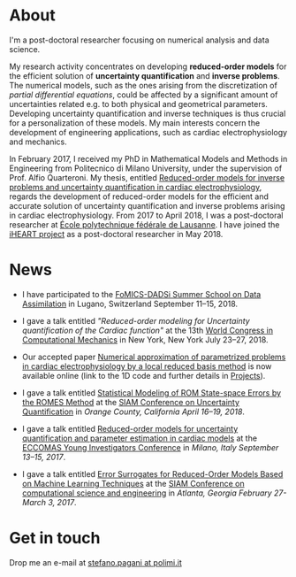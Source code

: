 # About

I'm a post-doctoral researcher focusing on numerical analysis and data science.

My research activity concentrates on developing **reduced-order models** for the efficient solution of **uncertainty quantification** and **inverse problems**. The numerical models, such as the ones arising from the discretization of *partial differential equations*, could be affected by a significant amount of uncertainties related e.g. to both physical and geometrical parameters. Developing uncertainty quantification and inverse techniques is thus crucial for a personalization of these models. My main interests concern the development of engineering applications, such as cardiac electrophysiology and mechanics.

In February 2017, I received my PhD in Mathematical Models and Methods in Engineering from Politecnico di Milano University, under the supervision of Prof. Alfio Quarteroni. My thesis, entitled [Reduced-order models for inverse problems and uncertainty quantification in cardiac electrophysiology](https://www.politesi.polimi.it/bitstream/10589/131411/1/2017_02_PhD_Pagani.pdf), regards the development of reduced-order models for the efficient and accurate solution of uncertainty quantification and inverse problems arising in cardiac electrophysiology. From 2017 to April 2018, I was a post-doctoral researcher at [École polytechnique fédérale de Lausanne](https://www.epfl.ch). I have joined the [iHEART project](http://iheart.polimi.it) as a post-doctoral researcher in May 2018.




# News
* I have participated to the [FoMICS-DADSi Summer School on Data Assimilation](https://www.ics.usi.ch/index.php/news/285-fomics-dadsi-summer-school-on-data-assimilation) in Lugano, Switzerland September 11–15, 2018.


* I gave a talk entitled *"Reduced-order modeling for Uncertainty quantification of the Cardiac function"* at the 13th [World Congress in Computational Mechanics](http://www.wccm2018.org) in New York, New York July 23–27, 2018.

* Our accepted paper [Numerical approximation of parametrized problems in cardiac electrophysiology by a local reduced basis method](https://www.sciencedirect.com/science/article/pii/S0045782518303001) is now available online (link to the 1D code and further details in [Projects](/project-page)).

* I gave a talk entitled [Statistical Modeling of ROM State-space Errors by the ROMES Method](http://meetings.siam.org/sess/dsp_talk.cfm?p=90204) at the [SIAM Conference on Uncertainty Quantification](https://www.siam.org/meetings/uq18/) in *Orange County, California April 16–19, 2018*.

* I gave a talk entitled [Reduced-order models for uncertainty quantification and parameter estimation in cardiac models](https://drive.google.com/file/d/0B1cHhhg2HlVbdkthZGxwOVVHeTQ/view) at the [ECCOMAS Young Investigators Conference](https://www.eko.polimi.it/index.php/YIC2017/conf) in *Milano, Italy September 13–15, 2017*.

* I gave a talk entitled [Error Surrogates for Reduced-Order Models Based on Machine Learning Techniques](http://meetings.siam.org/sess/dsp_talk.cfm?p=81796) at the [SIAM Conference on computational science and engineering](https://www.siam.org/meetings/cse17/) in *Atlanta, Georgia February 27-March 3, 2017*.

# Get in touch

Drop me an e-mail at [stefano.pagani at polimi.it](mailto:stefano.pagani@polimi.it)
